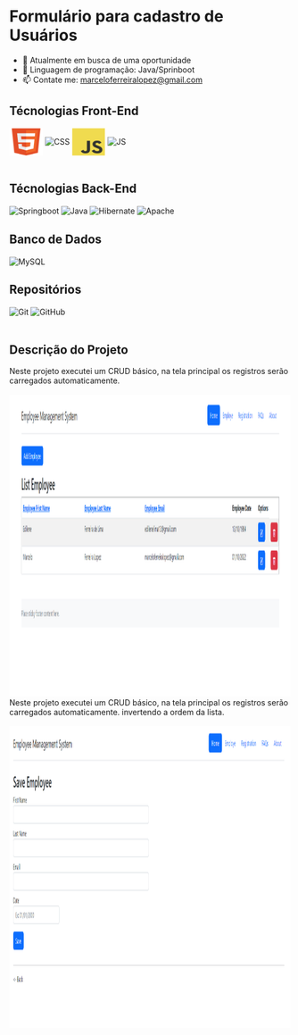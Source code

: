 # Formulário para cadastro de Usuários

- 🔭 Atualmente em busca de uma oportunidade
- 🌱 Linguagem de programação: Java/Sprinboot
- 📫 Contate me: marceloferreiralopez@gmail.com<br>


 <div><h2>Técnologias Front-End</h2></div>
  <div style="display: inline_block"> 
   <img align="center" alt="HTML" height="50" width="60" src="https://raw.githubusercontent.com/devicons/devicon/master/icons/html5/html5-original.svg">
   <img align="center" alt="CSS" height="50" width="60" src="https://icongr.am/devicon/css3-original.svg?size=128&color=currentColor">
   <img align="center" alt="JS" height="50" width="60" src="https://github.com/devicons/devicon/blob/master/icons/javascript/javascript-original.svg">
   <img align="center" alt="JS" height="50" width="60" src="https://cdn.jsdelivr.net/gh/devicons/devicon/icons/bootstrap/bootstrap-plain.svg">
   <br> <br>      
  </div>
  
  <h2>Técnologias Back-End</h2>
    <div style="display: inline_block"> 
  <img align="center" alt="Springboot" height="50" width="60" src="https://cdn.jsdelivr.net/gh/devicons/devicon/icons/spring/spring-original.svg">
  <img align="center" alt="Java" height="50" width="75" src="https://cdn.jsdelivr.net/gh/devicons/devicon/icons/java/java-original.svg">
  <img align="center" alt="Hibernate" height="85" width="95" src="https://www.vectorlogo.zone/logos/hibernate/hibernate-ar21.svg">
  <img align="center" alt="Apache" height="85" width="95" src="https://www.vectorlogo.zone/logos/apache/apache-official.svg">
   </div>
   
  <div><h2>Banco de Dados</h2></div>
   <div style="display: inline_block"> 
     <img align="center" alt="MySQL" height="70" width="70" src="https://cdn.jsdelivr.net/gh/devicons/devicon/icons/mysql/mysql-original-wordmark.svg"> 
  </div> 
 
  <div><h2>Repositórios</h2></div>
  <div style="display: inline_block"> 
 <img align="center" alt="Git" height="55" width="70" src="https://icongr.am/devicon/git-original.svg?size=148&color=currentColor">
 <img align="center" alt="GitHub" height="55" width="70" src="https://cdn.jsdelivr.net/gh/devicons/devicon/icons/github/github-original.svg">
   <br><br>
  </div>
</div>  

 <div><h2>Descrição do Projeto</h2></div>
  <div style="display: inline_block"> 
   Neste projeto executei um CRUD básico, na tela principal os registros serão carregados automaticamente.
   <br><br>
  </div>
</div>  

<img alt="JS" height="540" width="1100" src="https://github.com/MarceloFLopez/CadastroUsuarios/blob/c25368226b51941f26744adb716c6138c8d9301d/form_basic.PNG">
<div style="display: inline_block"> 
   Neste projeto executei um CRUD básico, na tela principal os registros serão carregados automaticamente. invertendo a ordem da lista.
   <br><br>
  </div>
</div>  

<img alt="JS" height="540" width="1100" src="https://github.com/MarceloFLopez/CadastroUsuarios/blob/c25368226b51941f26744adb716c6138c8d9301d/form_register.PNG">
